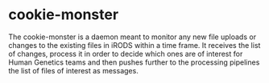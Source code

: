 # cookie-monster
The cookie-monster is a daemon meant to monitor any new file uploads or changes to the existing files in iRODS within a time frame. It receives the list of changes, process it in order to decide which ones are of interest for Human Genetics teams and then pushes further to the processing pipelines the list of files of interest as messages.
